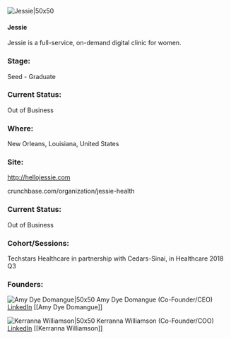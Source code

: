 

![Jessie|50x50](https://apimg.techstars.com/connect/images/image_files/5bc4e2aa34a60d6558000042/original/Untitled_design_%288%29.png)

#### Jessie
Jessie is a full-service, on-demand digital clinic for women.

### Stage: 
Seed - Graduate 

### Current Status: 
Out of Business

### Where:
New Orleans, Louisiana, United States

### Site:
http://hellojessie.com



crunchbase.com/organization/jessie-health

### Current Status: 
Out of Business

### Cohort/Sessions: 
Techstars Healthcare in partnership with Cedars-Sinai, in Healthcare 2018 Q3

### Founders: 

![Amy Dye Domangue|50x50](https://apimg.techstars.com/connect/images/image_files/5b32a993a36c1131c80000ab/original/Amy_Dye_Domangue_-_BW_.jpeg) Amy Dye Domangue (Co-Founder/CEO) [LinkedIn](https://linkedin.com/in/amydye) [[Amy Dye Domangue]]

![Kerranna Williamson|50x50](https://apimg.techstars.com/connect/images/image_files/5b32b48ac1a4b871dd000139/original/KBW_headshot.jpg) Kerranna Williamson (Co-Founder/COO) [LinkedIn](https://linkedin.com/in/kerrannawilliamson) [[Kerranna Williamson]]


